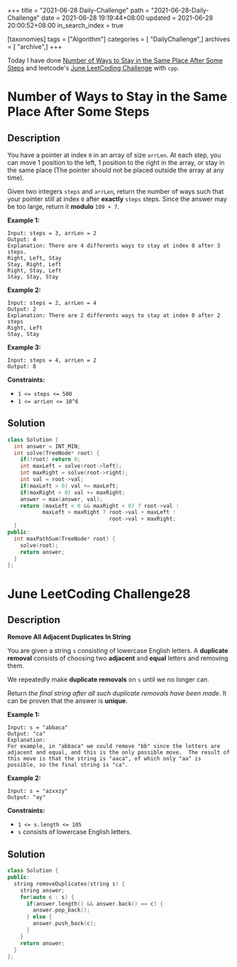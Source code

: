 +++
title = "2021-06-28 Daily-Challenge"
path = "2021-06-28-Daily-Challenge"
date = 2021-06-28 19:19:44+08:00
updated = 2021-06-28 20:00:52+08:00
in_search_index = true

[taxonomies]
tags = ["Algorithm"]
categories = [ "DailyChallenge",]
archives = [ "archive",]
+++

Today I have done [Number of Ways to Stay in the Same Place After Some Steps](https://leetcode.com/problems/number-of-ways-to-stay-in-the-same-place-after-some-steps/description/) and leetcode's [June LeetCoding Challenge](https://leetcode.com/explore/challenge/card/june-leetcoding-challenge-2021/606/week-4-june-22nd-june-28th/3794/) with `cpp`.

<!-- more -->

# Number of Ways to Stay in the Same Place After Some Steps

## Description

You have a pointer at index `0` in an array of size `arrLen`. At each step, you can move 1 position to the left, 1 position to the right in the array, or stay in the same place (The pointer should not be placed outside the array at any time).

Given two integers `steps` and `arrLen`, return the number of ways such that your pointer still at index `0` after **exactly** `steps` steps. Since the answer may be too large, return it **modulo** `109 + 7`.

 

**Example 1:**

```
Input: steps = 3, arrLen = 2
Output: 4
Explanation: There are 4 differents ways to stay at index 0 after 3 steps.
Right, Left, Stay
Stay, Right, Left
Right, Stay, Left
Stay, Stay, Stay
```

**Example 2:**

```
Input: steps = 2, arrLen = 4
Output: 2
Explanation: There are 2 differents ways to stay at index 0 after 2 steps
Right, Left
Stay, Stay
```

**Example 3:**

```
Input: steps = 4, arrLen = 2
Output: 8
```

 

**Constraints:**

- `1 <= steps <= 500`
- `1 <= arrLen <= 10^6`

## Solution

``` cpp
class Solution {
  int answer = INT_MIN;
  int solve(TreeNode* root) {
    if(!root) return 0;
    int maxLeft = solve(root->left);
    int maxRight = solve(root->right);
    int val = root->val;
    if(maxLeft > 0) val += maxLeft;
    if(maxRight > 0) val += maxRight;
    answer = max(answer, val);
    return (maxLeft < 0 && maxRight < 0) ? root->val :
           maxLeft > maxRight ? root->val + maxLeft :
                                root->val + maxRight;
  }
public:
  int maxPathSum(TreeNode* root) {
    solve(root);
    return answer;
  }
};
```

# June LeetCoding Challenge28

## Description

**Remove All Adjacent Duplicates In String**

You are given a string `s` consisting of lowercase English letters. A **duplicate removal** consists of choosing two **adjacent** and **equal** letters and removing them.

We repeatedly make **duplicate removals** on `s` until we no longer can.

Return *the final string after all such duplicate removals have been made*. It can be proven that the answer is **unique**.

 

**Example 1:**

```
Input: s = "abbaca"
Output: "ca"
Explanation: 
For example, in "abbaca" we could remove "bb" since the letters are adjacent and equal, and this is the only possible move.  The result of this move is that the string is "aaca", of which only "aa" is possible, so the final string is "ca".
```

**Example 2:**

```
Input: s = "azxxzy"
Output: "ay"
```

 

**Constraints:**

- `1 <= s.length <= 105`
- `s` consists of lowercase English letters.

## Solution

``` cpp
class Solution {
public:
  string removeDuplicates(string s) {
    string answer;
    for(auto c : s) {
      if(answer.length() && answer.back() == c) {
        answer.pop_back();
      } else {
        answer.push_back(c);
      }
    }
    return answer;
  }
};
```
